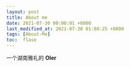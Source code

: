 ```yaml
---
layout: post
title: About me
date: 2021-07-30 00:00:01 +0800
last_modified_at: 2021-07-30 01:08:25 +0800
tags: [About-Me]
toc:  flase
---
```


一个湖南雅礼的 **OIer**

